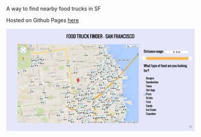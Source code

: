 A way to find nearby food trucks in SF

Hosted on Github Pages [here](http://alexchao56.github.io/FoodTruckFinder/)

![alt tag](https://raw.githubusercontent.com/alexchao56/FoodTruckFinder/master/images/screenshot.png)
